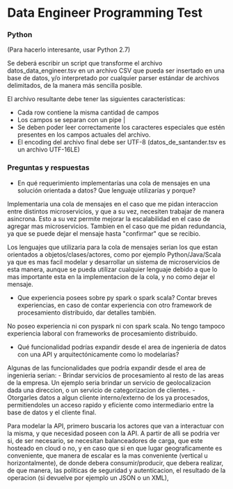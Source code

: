 # Data Engineer Programming Test

### Python 
(Para hacerlo interesante, usar Python 2.7)

Se deberá escribir un script que transforme el archivo datos_data_engineer.tsv en un archivo CSV que pueda ser insertado en una base de datos, y/o interpretado por cualquier parser estándar de archivos delimitados, de la manera más sencilla posible.

El archivo resultante debe tener las siguientes características:
* Cada row contiene la misma cantidad de campos
* Los campos se separan con un pipe |
* Se deben poder leer correctamente los caracteres especiales que estén presentes en los campos actuales del archivo. 
* El encoding del archivo final debe ser UTF-8 (datos_de_santander.tsv es un archivo UTF-16LE)

### Preguntas y respuestas
* En qué requerimiento implementarías una cola de mensajes en una solución orientada a datos?  Que lenguaje utilizarías y porque?

Implementaria una cola de mensajes en el caso que me pidan interaccion entre distintos microservicios, y que a su vez, necesiten trabajar de manera asincrona. 
Esto a su vez permite mejorar la escalabilidad en el caso de agregar mas microservicios.
Tambien en el caso que me pidan redundancia, ya que se puede dejar el mensaje hasta "confirmar"  que se recibio.

Los lenguajes que utilizaria para la cola de mensajes serian los que estan orientados a objetos/clases/actores, como por ejemplo Python/Java/Scala 
ya que es mas facil modelar y desarrollar un sistema de microservicios de esta manera, aunque se pueda utilizar cualquier lenguaje 
debido a que lo mas importante esta en la implementacion de la cola, y no como dejar el mensaje.


* Que experiencia posees sobre py spark o spark scala? Contar breves experiencias, en caso de contar experiencia con otro framework de procesamiento distribuido, dar detalles también.

No poseo experiencia ni con pyspark ni con spark scala. No tengo tampoco experiencia laboral con frameworks de procesamiento distribuido. 

* Qué funcionalidad podrías expandir desde el area de ingeniería de datos con una API y arquitectónicamente como lo modelarías?

Algunas de las funcionalidades que podría expandir desde el area de ingenieria serian:
	- Brindar servicios de procesamiento al resto de las areas de la empresa. Un ejemplo seria brindar un servicio de geolocalizacion dada una direccion, 
		o un servicio de categorizacion de clientes.
	- Otorgarles datos a algun cliente interno/externo de los ya procesados, permitiendoles un acceso rapido y eficiente como intermediario entre 
		la base de datos y el cliente final.

Para modelar la API, primero buscaria los actores que van a interactuar con la misma, y que necesidad poseen con la API.
A partir de alli se podria ver si, de ser necesario, se necesitan balanceadores de carga, que este hosteado en cloud o no, y en caso que si en 
que lugar geograficamente es conveniente, que manera de escalar es la mas conveniente (vertical u horizontalmente), de donde debera consumir/producir, 
que debera realizar, de que manera, las politicas de seguridad y autenticacion, el resultado de la operacion (si devuelve por ejemplo un JSON o un XML), 